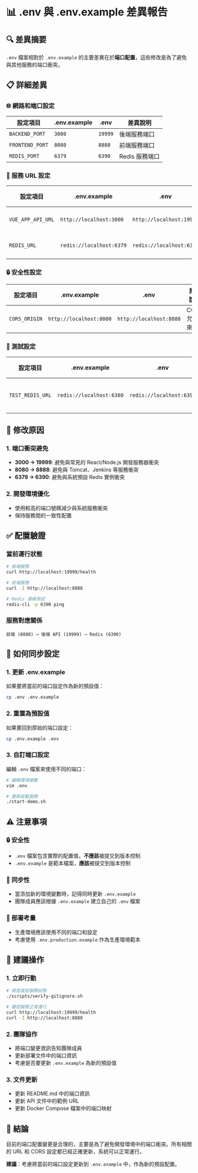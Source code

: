 # 📊 .env 與 .env.example 差異報告

## 🔍 差異摘要

`.env` 檔案相對於 `.env.example` 的主要差異在於**端口配置**，這些修改是為了避免與其他服務的端口衝突。

## 📋 詳細差異

### 🌐 網路和端口設定

| 設定項目 | .env.example | .env | 差異說明 |
|---------|-------------|------|---------|
| `BACKEND_PORT` | `3000` | `19999` | 後端服務端口 |
| `FRONTEND_PORT` | `8080` | `8888` | 前端服務端口 |
| `REDIS_PORT` | `6379` | `6390` | Redis 服務端口 |

### 🔗 服務 URL 設定

| 設定項目 | .env.example | .env | 差異說明 |
|---------|-------------|------|---------|
| `VUE_APP_API_URL` | `http://localhost:3000` | `http://localhost:19999` | API 基礎 URL |
| `REDIS_URL` | `redis://localhost:6379` | `redis://localhost:6390` | Redis 連線 URL |

### 🔒 安全性設定

| 設定項目 | .env.example | .env | 差異說明 |
|---------|-------------|------|---------|
| `CORS_ORIGIN` | `http://localhost:8080` | `http://localhost:8888` | CORS 允許來源 |

### 🧪 測試設定

| 設定項目 | .env.example | .env | 差異說明 |
|---------|-------------|------|---------|
| `TEST_REDIS_URL` | `redis://localhost:6380` | `redis://localhost:6390` | 測試用 Redis URL |

## 🎯 修改原因

### 1. **端口衝突避免**
- **3000 → 19999**: 避免與常見的 React/Node.js 開發服務器衝突
- **8080 → 8888**: 避免與 Tomcat、Jenkins 等服務衝突
- **6379 → 6390**: 避免與系統預設 Redis 實例衝突

### 2. **開發環境優化**
- 使用較高的端口號碼減少與系統服務衝突
- 保持服務間的一致性配置

## ✅ 配置驗證

### 當前運行狀態
```bash
# 後端服務
curl http://localhost:19999/health

# 前端服務  
curl -I http://localhost:8888

# Redis 連線測試
redis-cli -p 6390 ping
```

### 服務對應關係
```
前端 (8888) → 後端 API (19999) → Redis (6390)
```

## 🔧 如何同步設定

### 1. 更新 .env.example
如果要將當前的端口設定作為新的預設值：

```bash
cp .env .env.example
```

### 2. 重置為預設值
如果要回到原始的端口設定：

```bash
cp .env.example .env
```

### 3. 自訂端口設定
編輯 `.env` 檔案來使用不同的端口：

```bash
# 編輯環境變數
vim .env

# 重新啟動服務
./start-demo.sh
```

## ⚠️ 注意事項

### 🔒 安全性
- `.env` 檔案包含實際的配置值，**不應該**被提交到版本控制
- `.env.example` 是範本檔案，**應該**被提交到版本控制

### 🔄 同步性
- 當添加新的環境變數時，記得同時更新 `.env.example`
- 團隊成員應該根據 `.env.example` 建立自己的 `.env` 檔案

### 🚀 部署考量
- 生產環境應該使用不同的端口和設定
- 考慮使用 `.env.production.example` 作為生產環境範本

## 📝 建議操作

### 1. 立即行動
```bash
# 檢查當前服務狀態
./scripts/verify-gitignore.sh

# 確認服務正常運行
curl http://localhost:19999/health
curl -I http://localhost:8888
```

### 2. 團隊協作
- 將端口變更資訊告知團隊成員
- 更新部署文件中的端口資訊
- 考慮是否要更新 `.env.example` 為新的預設值

### 3. 文件更新
- 更新 README.md 中的端口資訊
- 更新 API 文件中的範例 URL
- 更新 Docker Compose 檔案中的端口映射

## 🎉 結論

目前的端口配置變更是合理的，主要是為了避免開發環境中的端口衝突。所有相關的 URL 和 CORS 設定都已經正確更新，系統可以正常運行。

**建議**：考慮將當前的端口設定更新到 `.env.example` 中，作為新的預設配置。